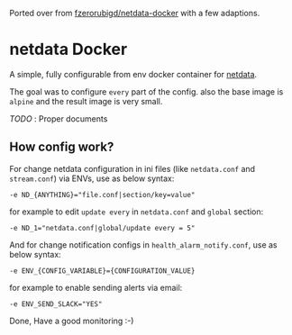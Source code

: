 Ported over from [fzerorubigd/netdata-docker](https://github.com/fzerorubigd/netdata-docker/) with a few adaptions.

# netdata Docker

A simple, fully configurable from env docker container for [netdata](https://github.com/firehol/netdata).

The goal was to configure `every` part of the config. also the base image is `alpine` and the result image is very small.

*TODO* : Proper documents

## How config work?

For change netdata configuration in ini files (like `netdata.conf` and `stream.conf`) via ENVs, use as below syntax:

```
-e ND_{ANYTHING}="file.conf|section/key=value"
```
for example to edit `update every` in `netdata.conf` and `global` section:

```
-e ND_1="netdata.conf|global/update every = 5"
```

And for change notification configs in `health_alarm_notify.conf`, use as below syntax:
```
-e ENV_{CONFIG_VARIABLE}={CONFIGURATION_VALUE}
```
for example to enable sending alerts via email:
```
-e ENV_SEND_SLACK="YES"
```

Done, Have a good monitoring :-)
